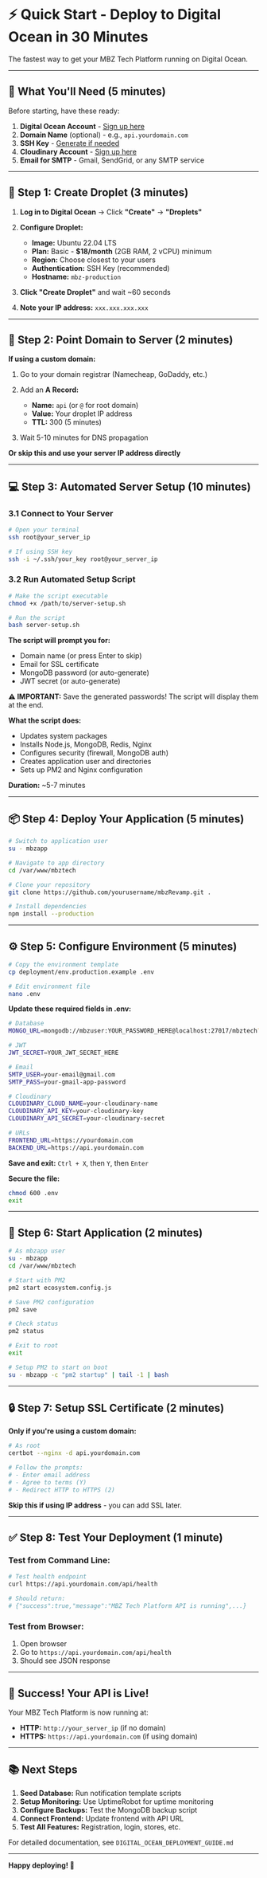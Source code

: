 # ⚡ Quick Start - Deploy to Digital Ocean in 30 Minutes

The fastest way to get your MBZ Tech Platform running on Digital Ocean.

---

## 🎯 What You'll Need (5 minutes)

Before starting, have these ready:

1. **Digital Ocean Account** - [Sign up here](https://www.digitalocean.com/)
2. **Domain Name** (optional) - e.g., `api.yourdomain.com`
3. **SSH Key** - [Generate if needed](https://docs.digitalocean.com/products/droplets/how-to/add-ssh-keys/)
4. **Cloudinary Account** - [Sign up here](https://cloudinary.com/)
5. **Email for SMTP** - Gmail, SendGrid, or any SMTP service

---

## 🚀 Step 1: Create Droplet (3 minutes)

1. **Log in to Digital Ocean** → Click **"Create"** → **"Droplets"**

2. **Configure Droplet:**
   - **Image:** Ubuntu 22.04 LTS
   - **Plan:** Basic - **$18/month** (2GB RAM, 2 vCPU) minimum
   - **Region:** Choose closest to your users
   - **Authentication:** SSH Key (recommended)
   - **Hostname:** `mbz-production`

3. **Click "Create Droplet"** and wait ~60 seconds

4. **Note your IP address:** `xxx.xxx.xxx.xxx`

---

## 🔧 Step 2: Point Domain to Server (2 minutes)

**If using a custom domain:**

1. Go to your domain registrar (Namecheap, GoDaddy, etc.)
2. Add an **A Record:**
   - **Name:** `api` (or `@` for root domain)
   - **Value:** Your droplet IP address
   - **TTL:** 300 (5 minutes)

3. Wait 5-10 minutes for DNS propagation

**Or skip this and use your server IP address directly**

---

## 💻 Step 3: Automated Server Setup (10 minutes)

### 3.1 Connect to Your Server

```bash
# Open your terminal
ssh root@your_server_ip

# If using SSH key
ssh -i ~/.ssh/your_key root@your_server_ip
```

### 3.2 Run Automated Setup Script

```bash
# Make the script executable
chmod +x /path/to/server-setup.sh

# Run the script
bash server-setup.sh
```

**The script will prompt you for:**
- Domain name (or press Enter to skip)
- Email for SSL certificate  
- MongoDB password (or auto-generate)
- JWT secret (or auto-generate)

**⚠️ IMPORTANT:** Save the generated passwords! The script will display them at the end.

**What the script does:**
- Updates system packages
- Installs Node.js, MongoDB, Redis, Nginx
- Configures security (firewall, MongoDB auth)
- Creates application user and directories
- Sets up PM2 and Nginx configuration

**Duration:** ~5-7 minutes

---

## 📦 Step 4: Deploy Your Application (5 minutes)

```bash
# Switch to application user
su - mbzapp

# Navigate to app directory
cd /var/www/mbztech

# Clone your repository  
git clone https://github.com/yourusername/mbzRevamp.git .

# Install dependencies
npm install --production
```

---

## ⚙️ Step 5: Configure Environment (5 minutes)

```bash
# Copy the environment template
cp deployment/env.production.example .env

# Edit environment file
nano .env
```

**Update these required fields in .env:**

```bash
# Database  
MONGO_URL=mongodb://mbzuser:YOUR_PASSWORD_HERE@localhost:27017/mbztech?authSource=mbztech

# JWT  
JWT_SECRET=YOUR_JWT_SECRET_HERE

# Email  
SMTP_USER=your-email@gmail.com
SMTP_PASS=your-gmail-app-password

# Cloudinary
CLOUDINARY_CLOUD_NAME=your-cloudinary-name
CLOUDINARY_API_KEY=your-cloudinary-key
CLOUDINARY_API_SECRET=your-cloudinary-secret

# URLs  
FRONTEND_URL=https://yourdomain.com
BACKEND_URL=https://api.yourdomain.com
```

**Save and exit:** `Ctrl + X`, then `Y`, then `Enter`

**Secure the file:**

```bash
chmod 600 .env
exit
```

---

## 🚀 Step 6: Start Application (2 minutes)

```bash
# As mbzapp user
su - mbzapp
cd /var/www/mbztech

# Start with PM2
pm2 start ecosystem.config.js

# Save PM2 configuration
pm2 save

# Check status
pm2 status

# Exit to root
exit

# Setup PM2 to start on boot
su - mbzapp -c "pm2 startup" | tail -1 | bash
```

---

## 🔒 Step 7: Setup SSL Certificate (2 minutes)

**Only if you're using a custom domain:**

```bash
# As root  
certbot --nginx -d api.yourdomain.com

# Follow the prompts:
# - Enter email address
# - Agree to terms (Y)
# - Redirect HTTP to HTTPS (2)
```

**Skip this if using IP address** - you can add SSL later.

---

## ✅ Step 8: Test Your Deployment (1 minute)

### Test from Command Line:

```bash
# Test health endpoint
curl https://api.yourdomain.com/api/health

# Should return:
# {"success":true,"message":"MBZ Tech Platform API is running",...}
```

### Test from Browser:

1. Open browser
2. Go to `https://api.yourdomain.com/api/health`
3. Should see JSON response

---

## 🎉 Success! Your API is Live!

Your MBZ Tech Platform is now running at:
- **HTTP:** `http://your_server_ip` (if no domain)
- **HTTPS:** `https://api.yourdomain.com` (if using domain)

---

## 📚 Next Steps

1. **Seed Database:** Run notification template scripts
2. **Setup Monitoring:** Use UptimeRobot for uptime monitoring
3. **Configure Backups:** Test the MongoDB backup script
4. **Connect Frontend:** Update frontend with API URL
5. **Test All Features:** Registration, login, stores, etc.

For detailed documentation, see `DIGITAL_OCEAN_DEPLOYMENT_GUIDE.md`

---

**Happy deploying! 🚀**

